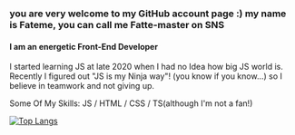 ### you are very welcome to my GitHub account page  :)  my name is Fateme, you can call me Fatte-master on SNS
#### I am an energetic Front-End Developer 


 I started learning JS at late 2020 when I had no Idea how big JS world is.
 Recently I figured out "JS is my Ninja way"! (you know if you know...) so I believe in teamwork and not giving up.

Some Of My Skills: JS / HTML / CSS / TS(although I'm not a fan!)





[![Top Langs](https://github-readme-stats.vercel.app/api/top-langs/?username=fatemeKholousi)](https://github.com/anuraghazra/github-readme-stats)

